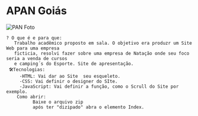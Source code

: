  # APAN Goiás 
 ![PAN Foto](https://github.com/ArthurGarcs/APAN-Goi-s-/assets/138077549/244fccc5-2132-4bda-8992-4ac959f62673)

    ? O que é e para que:
       Trabalho acadêmico proposto em sala. O objetivo era produzr um Site Web para uma empresa
       ficticia, resolvi fazer sobre uma empresa de Natação onde seu foco seria a venda de cursos
       e camping´s do Esporte. Site de apresentação.
     🛠Tecnologias:
         -HTML: Vai dar ao Site  seu esqueleto.
         -CSS: Vai definir o designer do SIte.
         -JavaScript: Vai definir a função, como o Scrull do Site por exemplo.
        Como abrir:
              Baixe o arquivo zip 
              após ter "dizipado" abra o elemento Index.
         
